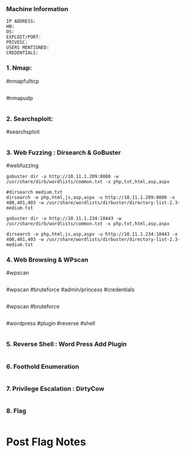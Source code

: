 ###  Machine Information

```shell
IP ADDRESS: 
HN: 
OS: 
EXPLOIT/PORT:
PRIVESC:
USERS MENTIONED:
CREDENTIALS:
```

### 1. Nmap:  

#nmapfulltcp
```shell
```

#nmapudp
```shell
```
### 2. Searchsploit:
#searchsploit

```shell
```

### 3. Web Fuzzing : Dirsearch & GoBuster
#webfuzzing 
```shell
gobuster dir -u http://10.11.1.209:8080 -w /usr/share/dirb/wordlists/common.txt -x php,txt,html,asp,aspx

```

```shell
#dirsearch medium.txt
dirsearch -e php,html,js,asp,aspx -u http://10.11.1.209:8080 -x 400,401,403 -w /usr/share/wordlists/dirbuster/directory-list-2.3-medium.txt
```

```shell
gobuster dir -u http://10.11.1.234:10443 -w /usr/share/dirb/wordlists/common.txt -x php,txt,html,asp,aspx

```

```shell
dirsearch -e php,html,js,asp,aspx -u http://10.11.1.234:10443 -x 400,401,403 -w /usr/share/wordlists/dirbuster/directory-list-2.3-medium.txt
```
### 4. Web Browsing & WPscan

#wpscan 
```powershell
```

#wpscan #bruteforce #admin/princess #credentials

```shell
```

#wpscan #bruteforce
```shell
```


#wordpress #plugin #reverse #shell 
```shell
```

### 5. Reverse Shell : Word Press Add Plugin

```shell
```

### 6. Foothold Enumeration

```SHELL
```

### 7. Privilege Escalation : DirtyCow
```shell
```

### 8. Flag

```powershell
```




# Post Flag Notes








